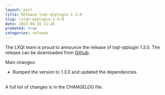 ```yaml
---
layout: post
title: Release lxqt-qtplugin 1.3.0
slug: lxtqt-qtplugin-1-3-0
date: 2023-04-15 11:26
promoted: true
categories: release
---
```

The LXQt team is proud to announce the release of lxqt-qtplugin 1.3.0.
The release can be downloaded from [Github](https://github.com/lxqt/lxqt-qtplugin/releases).

Main changes:

 * Bumped the version to 1.3.0 and updated the dependencies.

<br/>
A full list of changes is in the CHANGELOG file.
<br/>
